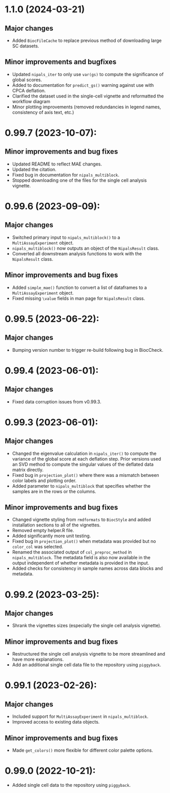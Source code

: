 # 1.1.0 (2024-03-21)

## Major changes
* Added `BiocFileCache` to replace previous method of downloading large SC datasets. 

## Minor improvements and bugfixes
* Updated `nipals_iter` to only use `var(gs)` to compute the significance of global scores.
* Added to documentation for `predict_gs()` warning against use with CPCA deflation. 
* Clarified the dataset used in the single-cell vignette and reformatted the workflow diagram
* Minor plotting improvements (removed redundancies in legend names, consistency of axis text, etc.)

# 0.99.7 (2023-10-07):

## Minor improvements and bug fixes

* Updated README to reflect MAE changes.
* Updated the citation. 
* Fixed bug in documentation for `nipals_multiblock`.
* Stopped downloading one of the files for the single cell analysis vignette.

# 0.99.6 (2023-09-09):

## Major changes

* Switched primary input to `nipals_multiblock()` to a `MultiAssayExperiment` object.
* `nipals_multiblock()` now outputs an object of the `NipalsResult` class.
* Converted all downstream analysis functions to work with the `NipalsResult` class.

## Minor improvements and bug fixes

* Added `simple_mae()` function to convert a list of dataframes to a `MultiAssayExperiment` object.
* Fixed missing `\value` fields in man page for `NipalsResult` class. 

# 0.99.5 (2023-06-22):

## Major changes

* Bumping version number to trigger re-build following bug in BiocCheck.

# 0.99.4 (2023-06-01):

## Major changes

* Fixed data corruption issues from v0.99.3.

# 0.99.3 (2023-06-01):

## Major changes

* Changed the eigenvalue calculation in `nipals_iter()` to compute the variance of the global score at each deflation step. Prior versions used an SVD method to compute the singular values of the deflated data matrix directly.  
* Fixed bug in `projection_plot()` where there was a mismatch between color labels and plotting order.
* Added parameter to `nipals_multiblock` that specifies whether the samples are in the rows or the columns.

## Minor improvements and bug fixes

* Changed vignette styling from `rmdformats` to `BiocStyle` and added installation sections to all of the vignettes.
* Removed empty helper.R file.
* Added significantly more unit testing.
* Fixed bug in `projection_plot()` when metadata was provided but no `color_col` was selected.
* Renamed the associated output of `col_preproc_method` in `nipals_multiblock`. The metadata field is also now available in the output independent of whether metadata is provided in the input.
* Added checks for consistency in sample names across data blocks and metadata. 

# 0.99.2 (2023-03-25):

## Major changes

* Shrank the vignettes sizes (especially the single cell analysis vignette).

## Minor improvements and bug fixes

* Restructured the single cell analysis vignette to be more streamlined and have more explanations.
* Add an additional single cell data file to the repository using `piggyback`.

# 0.99.1 (2023-02-26):

## Major changes

* Included support for `MultiAssayExperiment` in `nipals_multiblock`.
* Improved access to existing data objects.

## Minor improvements and bug fixes

* Made `get_colors()` more flexible for different color palette options.

# 0.99.0 (2022-10-21):

* Added single cell data to the repository using `piggyback`.
